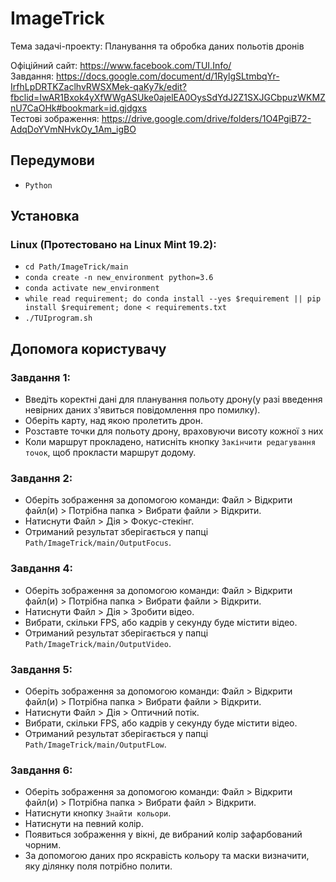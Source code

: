 # ImageTrick
Тема задачі-проекту: Планування та обробка даних польотів дронів

Офіційний сайт:
https://www.facebook.com/TUI.Info/ <br>
Завдання:
https://docs.google.com/document/d/1RylgSLtmbqYr-IrfhLpDRTKZaclhvRWSXMek-qaKy7k/edit?fbclid=IwAR1Bxok4yXfWWgASUke0ajelEA0OysSdYdJ2Z1SXJGCbpuzWKMZnU7CaOHk#bookmark=id.gjdgxs<br>
Тестові зображення:
https://drive.google.com/drive/folders/1O4PgiB72-AdqDoYVmNHvkOy_1Am_igBO

## Передумови
* ``` Python ```

## Установка
  ### Linux (Протестовано на Linux Mint 19.2):
  * ``` cd Path/ImageTrick/main ```
  * ``` conda create -n new_environment python=3.6 ```
  * ``` conda activate new_environment ```
  * ``` while read requirement; do conda install --yes $requirement || pip install $requirement; done < requirements.txt ```
  * ``` ./TUIprogram.sh ```
  
## Допомога користувачу
   ### Завдання 1:
   * Введіть коректні дані для планування польоту дрону(у разі введення невірних даних з'явиться повідомлення про помилку).
   * Оберіть карту, над якою пролетить дрон.
   * Розставте точки для польоту дрону, враховуючи висоту кожної з них
   * Коли маршрут прокладено, натисніть кнопку ``` Закінчити редагування точок ```, щоб прокласти маршрут додому.
   
   ### Завдання 2:
   * Оберіть зображення за допомогою команди: Файл > Відкрити файл(и) > Потрібна папка > Вибрати файли > Відкрити.
   * Натиснути Файл > Дія > Фокус-стекінг.
   * Отриманий результат зберігається у папці ```Path/ImageTrick/main/OutputFocus```.
   
   ### Завдання 4:
   * Оберіть зображення за допомогою команди: Файл > Відкрити файл(и) > Потрібна папка > Вибрати файли > Відкрити.
   * Натиснути Файл > Дія > Зробити відео.
   * Вибрати, скільки FPS, або кадрів у секунду буде містити відео.
   * Отриманий результат зберігається у папці ```Path/ImageTrick/main/OutputVideo```.
   
   ### Завдання 5:
   * Оберіть зображення за допомогою команди: Файл > Відкрити файл(и) > Потрібна папка > Вибрати файли > Відкрити.
   * Натиснути Файл > Дія > Оптичний потік.
   * Вибрати, скільки FPS, або кадрів у секунду буде містити відео.
   * Отриманий результат зберігається у папці ```Path/ImageTrick/main/OutputFLow```.
   
   ### Завдання 6:
   * Оберіть зображення за допомогою команди: Файл > Відкрити файл(и) > Потрібна папка > Вибрати файл > Відкрити.
   * Натиснути кнопку ``` Знайти кольори ```.
   * Натиснути на певний колір.
   * Появиться зображення у вікні, де вибраний колір зафарбований чорним.
   * За допомогою даних про яскравість кольору та маски визначити, яку ділянку поля потрібно полити.
  
   
